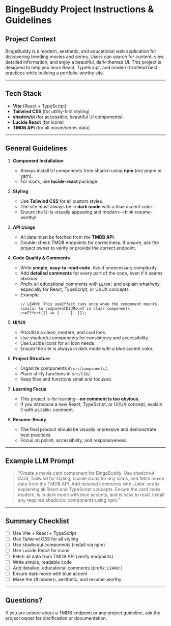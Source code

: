 # BingeBuddy Project Instructions & Guidelines

## Project Context

BingeBuddy is a modern, aesthetic, and educational web application for discovering trending movies and series. Users can search for content, view detailed information, and enjoy a beautiful, dark-themed UI. This project is designed to help you learn React, TypeScript, and modern frontend best practices while building a portfolio-worthy site.

---

## Tech Stack

- **Vite** (React + TypeScript)
- **Tailwind CSS** (for utility-first styling)
- **shadcn/ui** (for accessible, beautiful UI components)
- **Lucide React** (for icons)
- **TMDB API** (for all movie/series data)

---

## General Guidelines

1. **Component Installation**
   - Always install UI components from shadcn using **npm** (not pnpm or yarn).
   - For icons, use **lucide-react** package.

2. **Styling**
   - Use **Tailwind CSS** for all custom styles.
   - The site must always be in **dark mode** with a blue accent color.
   - Ensure the UI is visually appealing and modern—think resume-worthy!

3. **API Usage**
   - All data must be fetched from the **TMDB API**.
   - Double-check TMDB endpoints for correctness. If unsure, ask the project owner to verify or provide the correct endpoint.

4. **Code Quality & Comments**
   - Write **simple, easy-to-read code**. Avoid unnecessary complexity.
   - Add **detailed comments** for every part of the code, even if it seems obvious.
   - Prefix all educational comments with `LEARN:` and explain what/why, especially for React, TypeScript, or UI/UX concepts.
   - Example:
     ```tsx
     // LEARN: This useEffect runs once when the component mounts, similar to componentDidMount in class components.
     useEffect(() => { ... }, []);
     ```

5. **UI/UX**
   - Prioritize a clean, modern, and cool look.
   - Use shadcn/ui components for consistency and accessibility.
   - Use Lucide icons for all icon needs.
   - Ensure the site is always in dark mode with a blue accent color.

6. **Project Structure**
   - Organize components in `src/components/`.
   - Place utility functions in `src/lib/`.
   - Keep files and functions small and focused.

7. **Learning Focus**
   - This project is for learning—**no comment is too obvious**.
   - If you introduce a new React, TypeScript, or UI/UX concept, explain it with a `LEARN:` comment.

8. **Resume-Ready**
   - The final product should be visually impressive and demonstrate best practices.
   - Focus on polish, accessibility, and responsiveness.

---

## Example LLM Prompt

> "Create a movie card component for BingeBuddy. Use shadcn/ui Card, Tailwind for styling, Lucide icons for any icons, and fetch movie data from the TMDB API. Add detailed comments with `LEARN:` prefix explaining all React and TypeScript concepts. Ensure the card looks modern, is in dark mode with blue accents, and is easy to read. Install any required shadcn/ui components using npm."

---

## Summary Checklist

- [ ] Use Vite + React + TypeScript
- [ ] Use Tailwind CSS for all styling
- [ ] Use shadcn/ui components (install via npm)
- [ ] Use Lucide React for icons
- [ ] Fetch all data from TMDB API (verify endpoints)
- [ ] Write simple, readable code
- [ ] Add detailed, educational comments (prefix: `LEARN:`)
- [ ] Ensure dark mode with blue accent
- [ ] Make the UI modern, aesthetic, and resume-worthy

---

## Questions?
If you are unsure about a TMDB endpoint or any project guideline, ask the project owner for clarification or documentation. 